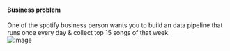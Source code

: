 #### Business problem
One of the spotify business person wants you to build an data pipeline that runs once every day & collect top 15 songs of that week.<br>
![image](https://github.com/user-attachments/assets/592a2422-1886-4ecc-9b9e-163321b8f139)
